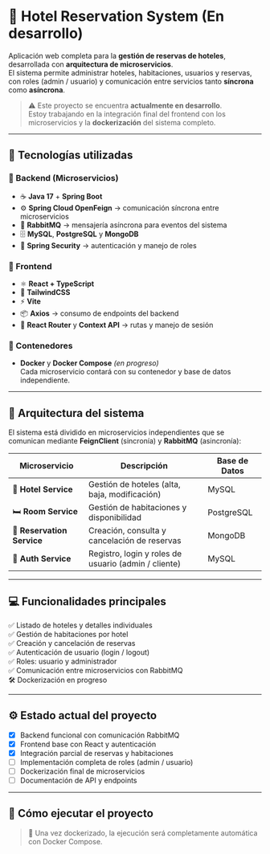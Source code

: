 # 🏨 Hotel Reservation System (En desarrollo)

Aplicación web completa para la **gestión de reservas de hoteles**, desarrollada con **arquitectura de microservicios**.  
El sistema permite administrar hoteles, habitaciones, usuarios y reservas, con roles (admin / usuario) y comunicación entre servicios tanto **síncrona** como **asíncrona**.

> ⚠️ Este proyecto se encuentra **actualmente en desarrollo**.  
> Estoy trabajando en la integración final del frontend con los microservicios y la **dockerización** del sistema completo.

---

## 🚀 Tecnologías utilizadas

### 🧩 Backend (Microservicios)
- ☕ **Java 17** + **Spring Boot**
- ⚙️ **Spring Cloud OpenFeign** → comunicación síncrona entre microservicios  
- 🐇 **RabbitMQ** → mensajería asíncrona para eventos del sistema  
- 🗄️ **MySQL**, **PostgreSQL** y **MongoDB**
- 🔐 **Spring Security** → autenticación y manejo de roles  


### 🎨 Frontend
- ⚛️ **React + TypeScript**
- 🎨 **TailwindCSS**
- ⚡ **Vite**
- 📦 **Axios** → consumo de endpoints del backend  
- 🔄 **React Router** y **Context API** → rutas y manejo de sesión

### 🐳 Contenedores
- **Docker** y **Docker Compose** *(en progreso)*  
  Cada microservicio contará con su contenedor y base de datos independiente.

---

## 🧠 Arquitectura del sistema

El sistema está dividido en microservicios independientes que se comunican mediante **FeignClient** (sincronía) y **RabbitMQ** (asincronía):

| Microservicio | Descripción | Base de Datos |
|----------------|-------------|---------------|
| 🏨 **Hotel Service** | Gestión de hoteles (alta, baja, modificación) | MySQL |
| 🛏️ **Room Service** | Gestión de habitaciones y disponibilidad | PostgreSQL |
| 📅 **Reservation Service** | Creación, consulta y cancelación de reservas | MongoDB |
| 👤 **Auth Service** | Registro, login y roles de usuario (admin / cliente) | MySQL |

---

## 💻 Funcionalidades principales

✅ Listado de hoteles y detalles individuales  
✅ Gestión de habitaciones por hotel  
✅ Creación y cancelación de reservas  
✅ Autenticación de usuario (login / logout)  
✅ Roles: usuario y administrador  
✅ Comunicación entre microservicios con RabbitMQ  
🛠️ Dockerización en progreso  

---

## ⚙️ Estado actual del proyecto

- [x] Backend funcional con comunicación RabbitMQ  
- [x] Frontend base con React y autenticación  
- [x] Integración parcial de reservas y habitaciones  
- [ ] Implementación completa de roles (admin / usuario)  
- [ ] Dockerización final de microservicios  
- [ ] Documentación de API y endpoints  

---

## 🧩 Cómo ejecutar el proyecto

> 🧠 Una vez dockerizado, la ejecución será completamente automática con Docker Compose.

